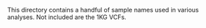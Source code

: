 This directory contains a handful of sample names used in various analyses. Not included are the 1KG VCFs.
